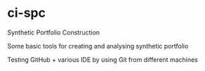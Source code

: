# ci-spc
Synthetic Portfolio Construction

Some basic tools for creating and analysing synthetic portfolio 

Testing GitHub + various IDE by using Git from different machines

